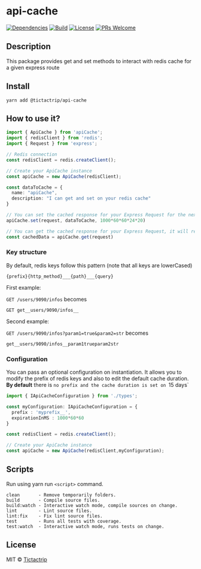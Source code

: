 # api-cache

[![Dependencies][dependencies-badge]][dependencies]
[![Build][build-badge]][build]
[![License][license-badge]][license]
[![PRs Welcome][prs-badge]][prs]

## Description

This package provides get and set methods to interact with redis cache for a given express route

## Install

```
yarn add @tictactrip/api-cache
```

## How to use it?

```ts
import { ApiCache } from 'apiCache';
import { redisClient } from 'redis';
import { Request } from 'express';

// Redis connection
const redisClient = redis.createClient();

// Create your ApiCache instance
const apiCache = new ApiCache(redisClient);

const dataToCache = { 
  name: "apiCache",
  description: "I can get and set on your redis cache"
}

// You can set the cached response for your Express Request for the next 20 days
apiCache.set(request, dataToCache, 1000*60*60*24*20)

// You can get the cached response for your Express Request, it will return null if no resposne is cached.
const cachedData = apiCache.get(request)

```

### Key structure

By default, redis keys follow this pattern (note that all keys are lowerCased)

```
{prefix}{http_method}___{path}___{query}
```


First example:

`GET /users/9090/infos` becomes 
```
GET get__users/9090/infos__
```


Second example:

`GET /users/9090/infos?param1=true&param2=str` becomes
```
get__users/9090/infos__param1trueparam2str
```

### Configuration

You can pass an optional configuration on instantiation. It allows you to modify the prefix of redis keys and also to edit the default cache duration.
**By default** there is `no prefix and the cache duration is set on `15 days`

```ts
import { IApiCacheConfiguration } from './types';

const myConfiguration: IApiCacheConfiguration = {
  prefix : 'myprefix__',
  expirationInMS : 1000*60*60
}

const redisClient = redis.createClient();

// Create your ApiCache instance
const apiCache = new ApiCache(redisClient,myConfiguration);
```

## Scripts

Run using yarn run `<script>` command.

    clean       - Remove temporarily folders.
    build       - Compile source files.
    build:watch - Interactive watch mode, compile sources on change.
    lint        - Lint source files.
    lint:fix    - Fix lint source files.
    test        - Runs all tests with coverage.
    test:watch  - Interactive watch mode, runs tests on change.

## License

MIT © [Tictactrip](https://www.tictactrip.eu)

[dependencies-badge]: https://img.shields.io/david/tictactrip/api-cache
[dependencies]: https://img.shields.io/david/tictactrip/api-cache
[build-badge]: https://github.com/tictactrip/api-cache/workflows/Test/badge.svg
[build]: https://github.com/tictactrip/api-cache/actions?query=workflow%3ATest+branch%3Amaster
[license-badge]: https://img.shields.io/badge/license-MIT-blue.svg?style=flat-square
[license]: https://github.com/tictactrip/api-cache/blob/master/LICENSE
[prs-badge]: https://img.shields.io/badge/PRs-welcome-brightgreen.svg?style=flat-square
[prs]: http://makeapullrequest.com
